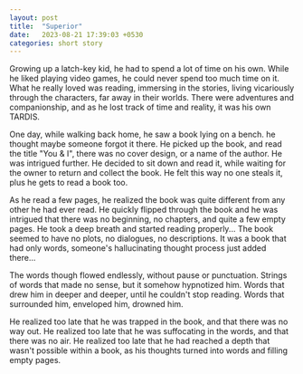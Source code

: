 ```yaml
---
layout: post
title:  "Superior"
date:   2023-08-21 17:39:03 +0530
categories: short story
---
```

Growing up a latch-key kid, he had to spend a lot of time on his own. While he liked playing video games, he could never spend too much time on it. What he really loved was reading, immersing in the stories, living vicariously through the characters, far away in their worlds. There were adventures and companionship, and as he lost track of time and reality, it was his own TARDIS.


One day, while walking back home, he saw a book lying on a bench. he thought maybe someone forgot it there. He picked up the book, and read the title "You & I", there was no cover design, or a name of the author. He was intrigued further. He decided to sit down and read it, while waiting for the owner to return and collect the book. He felt this way no one steals it, plus he gets to read a book too.

As he read a few pages,  he realized the book was quite different from any other he had ever read. He quickly flipped through the book and he was intrigued that there was no beginning, no chapters, and quite a few empty pages. He took a deep breath and started reading properly... The book seemed to have no plots, no dialogues, no descriptions. It was a book that had only words, someone's hallucinating thought process just added there...

The words though flowed endlessly, without pause or punctuation. Strings of words that made no sense, but it somehow hypnotized him. Words that drew him in deeper and deeper, until he couldn't stop reading. Words that surrounded him, enveloped him, drowned him.

He realized too late that he was trapped in the book, and that there was no way out. He realized too late that he was suffocating in the words, and that there was no air. He realized too late that he had reached a depth that wasn't possible within a book, as his thoughts turned into words and filling empty pages.

